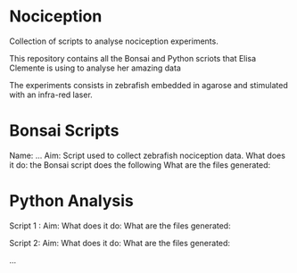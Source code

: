 # Nociception
Collection of scripts to analyse nociception experiments.

This repository contains all the Bonsai and Python scriots that Elisa Clemente is using to analyse her amazing data

The experiments consists in zebrafish embedded in agarose and stimulated with an infra-red laser. 

# Bonsai Scripts
Name: ...
Aim: Script used to collect zebrafish nociception data. 
What does it do: the Bonsai script does the following
What are the files generated:


# Python Analysis

Script 1 : 
Aim:
What does it do:
What are the files generated:

Script 2: 
Aim:
What does it do:
What are the files generated:

...
